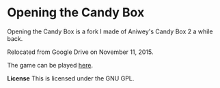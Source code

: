 # Opening the Candy Box
Opening the Candy Box is a fork I made of Aniwey's Candy Box 2 a while back.

Relocated from Google Drive on November 11, 2015.

The game can be played [here](https://rawgit.com/SuperJedi224/Opening-the-Candy-Box/master/index.html).

**License**
This is licensed under the GNU GPL.
